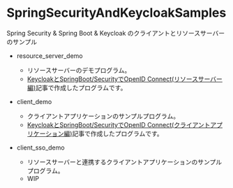 # SpringSecurityAndKeycloakSamples
Spring Security &amp; Spring Boot &amp; Keycloak のクライアントとリソースサーバーのサンプル

- resource_server_demo
  - リソースサーバーのデモプログラム。
  - [KeycloakとSpringBoot/SecurityでOpenID Connect(リソースサーバー編)](https://qiita.com/kasa_le/items/259792d3ae4df7f1d2b2)記事で作成したプログラムです。
  
- client_demo
  - クライアントアプリケーションのサンプルプログラム。
  - [KeycloakとSpringBoot/SecurityでOpenID Connect(クライアントアプリケーション編)](WIP)記事で作成したプログラムです。

- client_sso_demo
  - リソースサーバーと連携するクライアントアプリケーションのサンプルプログラム。
  - WIP